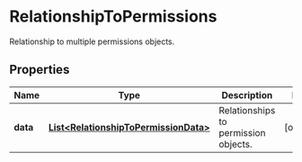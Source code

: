 # RelationshipToPermissions

Relationship to multiple permissions objects.

## Properties

| Name     | Type                                                                            | Description                          | Notes      |
| -------- | ------------------------------------------------------------------------------- | ------------------------------------ | ---------- |
| **data** | [**List&lt;RelationshipToPermissionData&gt;**](RelationshipToPermissionData.md) | Relationships to permission objects. | [optional] |
